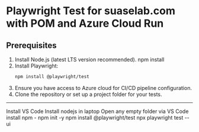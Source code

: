 # Playwright Test for suaselab.com with POM and Azure Cloud Run

## Prerequisites

1. Install Node.js (latest LTS version recommended).
   npm install
2. Install Playwright:
   ```bash
   npm install @playwright/test
   ```
3. Ensure you have access to Azure cloud for CI/CD pipeline configuration.
4. Clone the repository or set up a project folder for your tests.

---

Install VS Code
Install nodejs in laptop
Open any empty folder via VS Code
install npm - npm init -y
npm install @playwright/test
npx playwright test --ui
